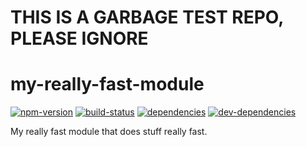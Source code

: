 # THIS IS A GARBAGE TEST REPO, PLEASE IGNORE

# my-really-fast-module

[![npm-version][npm-version-badge]][npm-version-href]
[![build-status][build-status-badge]][build-status-href]
[![dependencies][dependencies-badge]][dependencies-href]
[![dev-dependencies][dev-dependencies-badge]][dev-dependencies-href]


My really fast module that does stuff really fast.


[npm-version-badge]: https://img.shields.io/npm/v/@scott113341/my-really-fast-module.svg?style=flat-square
[npm-version-href]: https://www.npmjs.com/package/@scott113341/my-really-fast-module

[build-status-badge]: https://img.shields.io/travis/scott113341/my-really-fast-module/master.svg?style=flat-square
[build-status-href]: https://travis-ci.org/scott113341/my-really-fast-module/branches

[dependencies-badge]: https://img.shields.io/david/scott113341/my-really-fast-module/master.svg?style=flat-square
[dependencies-href]: https://david-dm.org/scott113341/my-really-fast-module/master#info=dependencies

[dev-dependencies-badge]: https://img.shields.io/david/dev/scott113341/my-really-fast-module/master.svg?style=flat-square
[dev-dependencies-href]: https://david-dm.org/scott113341/my-really-fast-module/master#info=devDependencies
